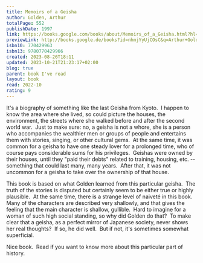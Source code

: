 ```yaml
---
title: Memoirs of a Geisha
author: Golden, Arthur
totalPage: 552
publishDate: 1997
link: https://books.google.com/books/about/Memoirs_of_a_Geisha.html?hl=&id=nhmjYyUjCOsC
previewLink: http://books.google.de/books?id=nhmjYyUjCOsC&q=Arthur+Golden,+Memoirs+of+a+Geisha&dq=Arthur+Golden,+Memoirs+of+a+Geisha&hl=&as_pt=BOOKS&cd=2&source=gbs_api
isbn10: 770429963
isbn13: 9780770429966
created: 2023-08-26T18:11
updated: 2023-10-21T21:23:17+02:00
blog: true
parent: book I've read
layout: book
read: 2022-10
rating: 9
---
```


It's a biography of something like the last Geisha from Kyoto.  I happen to know the area where she lived, so could picture the houses, the environment, the streets where she walked before and after the second world war.  Just to make sure: no, a geisha is not a whore, she is a person who accompanies the wealthier men or groups of people and entertains them with stories, singing, or other cultural gems.  At the same time, it was common for a geisha to have one steady lover for a prolonged time, who of course pays considerable sums for his privileges.  Geishas were owned by their houses, until they "paid their debts" related to training, housing, etc. -- something that could last many, many years.  After that, it was not uncommon for a geisha to take over the ownership of that house.  

This book is based on what Golden learned from this particular geisha.  The truth of the stories is disputed but certainly seem to be either true or highly plausible.  At the same time, there is a strange level of naiveté in this book.  Many of the characters are described very shallowly, and that gives the feeling that the main character is shallow, gullible.  Hard to imagine for a woman of such high social standing, so why did Golden do that?  To make clear that a geisha, as a perfect mirror of Japanese society, never shows her real thoughts?  If so, he did well.  But if not, it's sometimes somewhat superficial.  

Nice book.  Read if you want to know more about this particular part of history.